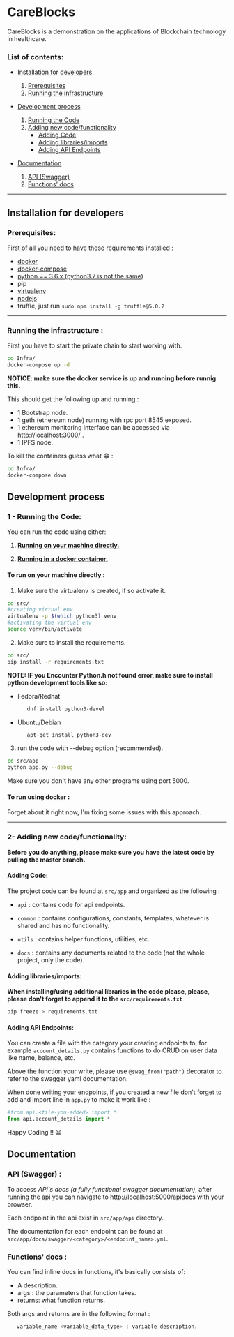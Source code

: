 # CareBlocks

CareBlocks is a demonstration on the applications of Blockchain technology in healthcare.





### List of contents:

- [Installation for developers](https://github.com/blockchain-emr/back#installation-for-developers)
   1. [Prerequisites](https://github.com/blockchain-emr/back#prerequisites)
   2. [Running the infrastructure](https://github.com/blockchain-emr/back#running-the-infrastructure-)

- [Development process](https://github.com/blockchain-emr/back#development-process)
   1. [Running the Code](https://github.com/blockchain-emr/back#1---running-the-code)
   2. [Adding new code/functionality](https://github.com/blockchain-emr/back#2--adding-new-codefunctionality)
      - [Adding Code](https://github.com/blockchain-emr/back#adding-code)
      - [Adding libraries/imports](https://github.com/blockchain-emr/back#adding-librariesimports)
      - [Adding API Endpoints](https://github.com/blockchain-emr/back#adding-api-endpoints)

- [Documentation](https://github.com/blockchain-emr/back#documentation)
  1. [API (Swagger)](https://github.com/blockchain-emr/back#api-swagger-)
  2. [Functions' docs](https://github.com/blockchain-emr/back#functions-docs-)

********

## Installation for developers
### Prerequisites:
First of all you need to have these requirements installed :

- [docker](https://docs.docker.com/install/)
- [docker-compose](https://docs.docker.com/compose/install/)
- [python == 3.6.x (python3.7 is not the same)](https://realpython.com/installing-python/)
- pip
- [virtualenv](https://virtualenv.pypa.io/en/latest/installation/)
- [nodejs](https://nodejs.org/en/download/)
- truffle, just run `sudo npm install -g truffle@5.0.2`

****
### Running the infrastructure :

First you have to start the private chain to start working with.

```bash
cd Infra/
docker-compose up -d
```
**NOTICE: make sure the docker service is up and running before runnig this.**

This should get the following up and running :
- 1 Bootstrap node.
- 1 geth (ethereum node) running with rpc port 8545 exposed.
- 1 ethereum monitoring interface can be accessed via http://localhost:3000/ .
- 1 IPFS node.


To kill the containers guess what :grin: :
```bash
cd Infra/
docker-compose down
```

## Development process

### 1 - Running the Code:

You can run the code using either:

1. [**Running on your machine directly.**](https://github.com/blockchain-emr/back/blob/master/README.md#to-run-on-your-machine-directly-)

2. [**Running in a docker container.**](https://github.com/blockchain-emr/back/blob/master/README.md#L62)


#### To run on your machine directly :

1. Make sure the virtualenv is created, if so activate it.
```bash
cd src/
#creating virtual env
virtualenv -p $(which python3) venv
#activating the virtual env
source venv/bin/activate
```

2. Make sure to install the requirements.
```bash
cd src/
pip install -r requirements.txt
```
**NOTE: IF you Encounter Python.h not found error, make sure to install python development tools like so:**
* Fedora/Redhat
   ```bash
      dnf install python3-devel
   ```
* Ubuntu/Debian
   ```bash
      apt-get install python3-dev
   ```

3. run the code with --debug option (recommended).
```bash
cd src/app
python app.py --debug
```
Make sure you don't have any other programs using port 5000.

#### To run using docker :

Forget about it right now, I'm fixing some issues with this approach.


_______________

### 2- Adding new code/functionality:

**Before you do anything, please make sure you have the latest code by pulling the master branch.**

#### Adding Code:
The project code can be found at ```src/app``` and organized as the following :

- ```api```  : contains code for api endpoints.

- ```common```  : contains configurations, constants, templates, whatever is shared and has no functionality.

- ```utils```  : contains helper functions, utilities, etc.

- ```docs```  : contains any documents related to the code (not the whole project, only the code).


#### Adding libraries/imports:
**When installing/using additional libraries in the code please, please, please don't forget to append it to the ``src/requirements.txt``**
```bash
pip freeze > requirements.txt
```

#### Adding API Endpoints:
You can create a file with the category your creating endpoints to, for example ``account_details.py`` contains functions to do CRUD on user data like name, balance, etc.

Above the function your write, please use ``@swag_from("path")`` decorator to refer to the swagger yaml documentation.

When done writing your endpoints, if you created a new file don't forget to add and import line in ``app.py``  to make it work like :  
```python
#from api.<file-you-added> import *
from api.account_details import *
```


Happy Coding !! :grinning:

## Documentation

### API (Swagger) :

To access _API's docs (a fully functional swagger documentation)_, after running the api you can navigate to http://localhost:5000/apidocs with your browser.


Each endpoint in the api exist in ```src/app/api``` directory.

The documentation for each endpoint can be found at ```src/app/docs/swagger/<category>/<endpoint_name>.yml```.



### Functions' docs :

You can find inline docs in functions, it's basically consists of:

- A description.
- args : the parameters that function takes.
- returns: what function returns.

Both args and returns are in the following format :
```python
   variable_name <variable_data_type> : variable description.
```
